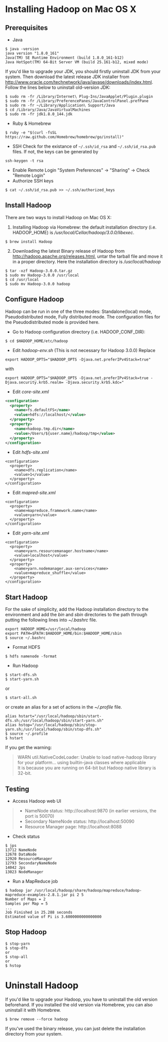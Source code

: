 # Installing Hadoop on Mac OS X
## Prerequisites
- Java
```
$ java -version
java version "1.8.0_161"
Java(TM) SE Runtime Environment (build 1.8.0_161-b12)
Java HotSpot(TM) 64-Bit Server VM (build 25.161-b12, mixed mode)
```
If you'd like to upgrade your JDK, you should firstly uninstall JDK from your system. Then download the latest release JDK installer from http://www.oracle.com/technetwork/java/javase/downloads/index.html.  
Follow the lines below to uninstall old-version JDK:
```
$ sudo rm -fr /Library/Internet\ Plug-Ins/JavaApplet/Plugin.plugin
$ sudo rm -fr /Library/PreferencePanes/JavaControlPanel.prefPane
$ sudo rm -fr ~/Library/Application\ Support/Java
$ cd /Library/Java/JavaVirtualMachines
$ sudo rm -fr jdk1.8.0_144.jdk
```
- Ruby & Homebrew
```
$ ruby -e "$(curl -fsSL https://raw.github.com/Homebrew/homebrew/go/install)"
```
- SSH
Check for the existance of `~/.ssh/id_rsa` and `~/.ssh/id_rsa.pub` files.
If not, the keys can be generated by
```
ssh-keygen -t rsa
```
- Enable Remote Login
"System Preferences" -> "Sharing" -> Check "Remote Login"
- Authorize SSH keys
```
$ cat ~/.ssh/id_rsa.pub >> ~/.ssh/authorized_keys
```

## Install Hadoop
There are two ways to install Hadoop on Mac OS X: 
1. Installing Hadoop via Homebrew: the default installation directory (i.e. HADOOP_HOME) is */usr/local/Cellar/hadoop/3.0.0/libexec*.
```
$ brew install Hadoop
```
2. Downloading the latest Binary release of Hadoop from http://hadoop.apache.org/releases.html, untar the tarball file and move it in a proper directory. Here the installation directory is */usr/local/hadoop*
```
$ tar -xzf Hadoop-3.0.0.tar.gz
$ sudo mv Hadoop-3.0.0 /usr/local
$ cd /usr/local
$ sudo mv Hadoop-3.0.0 hadoop
```

## Configure Hadoop
Hadoop can be run in one of the three modes: Standalone(local) mode, Pseudodistributed mode, Fully distributed mode. The configuration files for the Pseudodistributed mode is provided here.
- Go to Hadoop configuration directory (i.e. HADOOP_CONF_DIR):
```
$ cd $HADOOP_HOME/etc/hadoop
```
- Edit *hadoop-env.sh* (This is not necessary for Hadoop 3.0.0)
Replace
```
export HADOOP_OPTS="$HADOOP_OPTS -Djava.net.preferIPv4Stack=true"
```
with
```
export HADOOP_OPTS="$HADOOP_OPTS -Djava.net.preferIPv4Stack=true -Djava.security.krb5.realm= -Djava.security.krb5.kdc="
```
- Edit *core-site.xml*
```xml
<configuration>
  <property>
    <name>fs.defaultFS</name>                                     
    <value>hdfs://localhost/</value>                             
  </property>  
  <property>
    <name>hadoop.tmp.dir</name>
    <value>/Users/${user.name}/hadoop/tmp</value>
  </property>
</configuration>
```
- Edit *hdfs-site.xml*
```
<configuration>
  <property>
    <name>dfs.replication</name>
    <value>1</value>
  </property>
</configuration>
```
- Edit *mapred-site.xml*
```
<configuration>
  <property>
    <name>mapreduce.framework.name</name>
    <value>yarn</value>
  </property>
</configuration>
```
- Edit *yarn-site.xml*
```
<configuration>
  <property>
    <name>yarn.resourcemanager.hostname</name>
    <value>localhost</value>
  </property>
  <property>
    <name>yarn.nodemanager.aux-services</name>
    <value>mapreduce_shuffle</value>
  </property>
</configuration>
```

## Start Hadoop
For the sake of simplicity, add the Hadoop installation directory to the environment and add the *bin* and *sbin* directories to the path through putting the following lines into *~/.bashrc* file.
```
export HADOOP_HOME=/usr/local/hadoop
export PATH=$PATH:$HADOOP_HOME/bin:$HADOOP_HOME/sbin
$ source ~/.bashrc
```
- Format HDFS
```
$ hdfs namenode -format
```
- Run Hadoop
```
$ start-dfs.sh
$ start-yarn.sh
```
or
```
$ start-all.sh
```
or create an alias for a set of actions in the *~/.profile* file.
```
alias hstart="/usr/local/hadoop/sbin/start-dfs.sh;/usr/local/hadoop/sbin/start-yarn.sh"
alias hstop="/usr/local/hadoop/sbin/stop-yarn.sh;/usr/local/hadoop/sbin/stop-dfs.sh"
$ source ~/.profile
$ hstart
```
If you get the warning:  
> WARN util.NativeCodeLoader: Unable to load native-hadoop library for your platform... using builtin-java classes where applicable  
It is because you are running on 64-bit but Hadoop native library is 32-bit.

## Testing
- Access Hadoop web UI  
> - NameNode status: http://localhost:9870 (in earlier versions, the port is 50070)
> - Secondary NameNode status: http://localhost:50090
> - Resource Manager page: http://localhost:8088

- Check status
```
$ jps
13712 NameNode
12678 DataNode
12920 ResourceManager
12793 SecondaryNameNode
14042 Jps
13023 NodeManager
```
- Run a MapReduce job
```
$ hadoop jar /usr/local/hadoop/share/hadoop/mapreduce/hadoop-mapreduce-examples-2.8.1.jar pi 2 5
Number of Maps = 2
Samples per Map = 5
...
Job Finished in 25.288 seconds
Estimated value of Pi is 3.6000000000000000
```

## Stop Hadoop  
```
$ stop-yarn
$ stop-dfs
or
$ stop-all
or
$ hstop
```

# Uninstall Hadoop
If you'd like to upgrade your Hadoop, you have to uninstall the old version beforehand. If you installed the old version via Homebrew, you can also uninstall it with Homebrew.
```
$ brew remove --force hadoop
```
If you've used the binary release, you can just delete the installation directory from your system.
